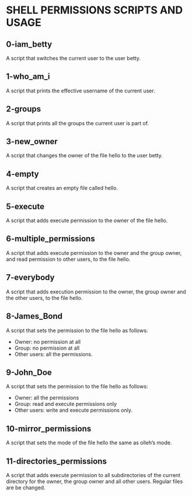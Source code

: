 # SHELL PERMISSIONS SCRIPTS AND USAGE
## 0-iam\_betty
A script that switches the current user to the user betty.
## 1-who\_am\_i
A script that prints the effective username of the current user.
## 2-groups
A script that prints all the groups the current user is part of.
## 3-new\_owner
A script that changes the owner of the file hello to the user betty.
## 4-empty
A script that creates an empty file called hello.
## 5-execute
A script that adds execute permission to the owner of the file hello.
## 6-multiple\_permissions
A script that adds execute permission to the owner and the group owner, and read permission to other users, to the file hello.
## 7-everybody
A script that adds execution permission to the owner, the group owner and the other users, to the file hello.
## 8-James\_Bond
A script that sets the permission to the file hello as follows:
- Owner: no permission at all
- Group: no permission at all
- Other users: all the permissions.
## 9-John\_Doe
A script that sets the permission to the file hello as follows:            
- Owner: all the permissions                                              
- Group: read and execute permissions only                                
- Other users: write and execute permissions only.
## 10-mirror\_permissions
A script that sets the mode of the file hello the same as olleh’s mode.
## 11-directories\_permissions
A script that adds execute permission to all subdirectories of the current directory for the owner, the group owner and all other users. Regular files are be changed.                                              
